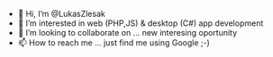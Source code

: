- 👋 Hi, I’m @LukasZlesak
- 👀 I’m interested in web (PHP,JS) & desktop (C#) app development
- 💞️ I’m looking to collaborate on ... new interesing oportunity
- 📫 How to reach me ... just find me using Google ;-)

<!---
LukasZlesak/LukasZlesak is a ✨ special ✨ repository because its `README.md` (this file) appears on your GitHub profile.
You can click the Preview link to take a look at your changes.
--->
